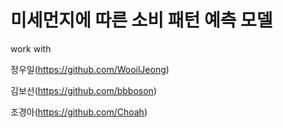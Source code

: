 # 미세먼지에 따른 소비 패턴 예측 모델
work with

정우일(https://github.com/WooilJeong)

김보선(https://github.com/bbboson)

조경아(https://github.com/Choah) 
